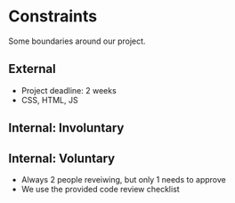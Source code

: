 
# Constraints

Some boundaries around our project.

## External

  - Project deadline: 2 weeks
  - CSS, HTML, JS



## Internal: Involuntary




## Internal: Voluntary

- Always 2 people reveiwing, but only 1 needs to approve
- We use the provided code review checklist